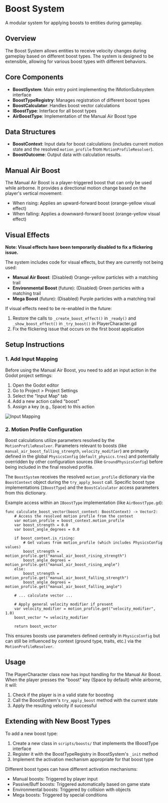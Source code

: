 <!--
WARNING: This file is automatically generated from scripts/motion/subsystems/boost_system/README.md.
Do not edit this file directly. Make changes to the source README.md instead.
Last updated: 2025-04-24 19:28:21
-->

# Boost System

A modular system for applying boosts to entities during gameplay.

## Overview

The Boost System allows entities to receive velocity changes during gameplay based on different boost types. The system is designed to be extensible, allowing for various boost types with different behaviors.

## Core Components

- **BoostSystem**: Main entry point implementing the IMotionSubsystem interface
- **BoostTypeRegistry**: Manages registration of different boost types
- **BoostCalculator**: Handles boost vector calculations
- **IBoostType**: Interface for all boost types
- **AirBoostType**: Implementation of the Manual Air Boost type

## Data Structures

- **BoostContext**: Input data for boost calculations (includes current motion state and the resolved `motion_profile` from `MotionProfileResolver`).
- **BoostOutcome**: Output data with calculation results.

## Manual Air Boost

The Manual Air Boost is a player-triggered boost that can only be used while airborne. It provides a directional motion change based on the player's vertical movement:

- When rising: Applies an upward-forward boost (orange-yellow visual effect)
- When falling: Applies a downward-forward boost (orange-yellow visual effect)

## Visual Effects

**Note: Visual effects have been temporarily disabled to fix a flickering issue.**

The system includes code for visual effects, but they are currently not being used:

- **Manual Air Boost**: (Disabled) Orange-yellow particles with a matching trail
- **Environmental Boost** (future): (Disabled) Green particles with a matching trail
- **Mega Boost** (future): (Disabled) Purple particles with a matching trail

If visual effects need to be re-enabled in the future:

1. Restore the calls to `_create_boost_effect()` in `_ready()` and `_show_boost_effect()` in `_try_boost()` in PlayerCharacter.gd
2. Fix the flickering issue that occurs on the first boost application

## Setup Instructions

### 1. Add Input Mapping

Before using the Manual Air Boost, you need to add an input action in the Godot project settings:

1. Open the Godot editor
2. Go to Project > Project Settings
3. Select the "Input Map" tab
4. Add a new action called "boost"
5. Assign a key (e.g., Space) to this action

![Input Mapping](https://docs.godotengine.org/en/stable/_images/input_event_mapping.png)

### 2. Motion Profile Configuration

Boost calculations utilize parameters resolved by the `MotionProfileResolver`. Parameters relevant to boosts (like `manual_air_boost_falling_strength`, `velocity_modifier`) are primarily defined in the global `PhysicsConfig` (`default_physics.tres`) and potentially overridden by other configuration sources (like `GroundPhysicsConfig`) before being included in the final resolved profile.

The `BoostSystem` receives the resolved `motion_profile` dictionary via the `BoostContext` object during the `try_apply_boost` call. Specific boost type implementations (`IBoostType`) and the `BoostCalculator` access parameters from this dictionary.

Example access within an `IBoostType` implementation (like `AirBoostType.gd`):
```gdscript
func calculate_boost_vector(boost_context: BoostContext) -> Vector2:
    # Access the resolved motion profile from the context
    var motion_profile = boost_context.motion_profile
    var boost_strength = 0.0
    var boost_angle_degrees = 0.0

    if boost_context.is_rising:
        # Get values from motion_profile (which includes PhysicsConfig values)
        boost_strength = motion_profile.get("manual_air_boost_rising_strength")
        boost_angle_degrees = motion_profile.get("manual_air_boost_rising_angle")
    else:
        boost_strength = motion_profile.get("manual_air_boost_falling_strength")
        boost_angle_degrees = motion_profile.get("manual_air_boost_falling_angle")

    # ... calculate vector ...

    # Apply general velocity modifier if present
    var velocity_modifier = motion_profile.get("velocity_modifier", 1.0)
    boost_vector *= velocity_modifier

    return boost_vector
```

This ensures boosts use parameters defined centrally in `PhysicsConfig` but can still be influenced by context (ground type, traits, etc.) via the `MotionProfileResolver`.

## Usage

The PlayerCharacter class now has input handling for the Manual Air Boost. When the player presses the "boost" key (Space by default) while airborne, it will:

1. Check if the player is in a valid state for boosting
2. Call the BoostSystem's `try_apply_boost` method with the current state
3. Apply the resulting velocity if successful

## Extending with New Boost Types

To add a new boost type:

1. Create a new class in `scripts/boosts/` that implements the IBoostType interface
2. Register it with the BoostTypeRegistry in BoostSystem's `_init` method
3. Implement the activation mechanism appropriate for that boost type

Different boost types can have different activation mechanisms:
- Manual boosts: Triggered by player input
- Passive/Buff boosts: Triggered automatically based on game state
- Environmental boosts: Triggered by collision with objects
- Mega boosts: Triggered by special conditions
